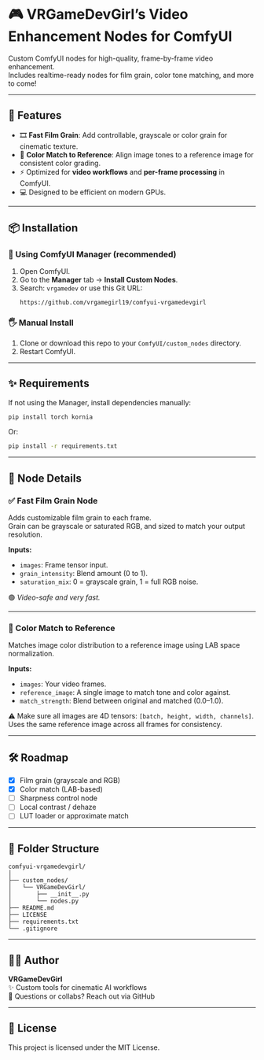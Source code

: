 # 🎮 VRGameDevGirl’s Video Enhancement Nodes for ComfyUI

Custom ComfyUI nodes for high-quality, frame-by-frame video enhancement.  
Includes realtime-ready nodes for film grain, color tone matching, and more to come!

---

## 🌟 Features

- 🎞️ **Fast Film Grain**: Add controllable, grayscale or color grain for cinematic texture.
- 🎨 **Color Match to Reference**: Align image tones to a reference image for consistent color grading.
- ⚡ Optimized for **video workflows** and **per-frame processing** in ComfyUI.
- 💻 Designed to be efficient on modern GPUs.

---

## 📦 Installation

### 🧰 Using ComfyUI Manager (recommended)
1. Open ComfyUI.
2. Go to the **Manager** tab → **Install Custom Nodes**.
3. Search: `vrgamedev` or use this Git URL:  
   ```
   https://github.com/vrgamegirl19/comfyui-vrgamedevgirl
   ```

### 🖐️ Manual Install
1. Clone or download this repo to your `ComfyUI/custom_nodes` directory.
2. Restart ComfyUI.

---

## ✨ Requirements

If not using the Manager, install dependencies manually:

```bash
pip install torch kornia
```

Or:

```bash
pip install -r requirements.txt
```

---

## 🧠 Node Details

### ✅ Fast Film Grain Node
Adds customizable film grain to each frame.  
Grain can be grayscale or saturated RGB, and sized to match your output resolution.

**Inputs:**
- `images`: Frame tensor input.
- `grain_intensity`: Blend amount (0 to 1).
- `saturation_mix`: 0 = grayscale grain, 1 = full RGB noise.

🟢 *Video-safe and very fast.*

---

### 🎨 Color Match to Reference
Matches image color distribution to a reference image using LAB space normalization.

**Inputs:**
- `images`: Your video frames.
- `reference_image`: A single image to match tone and color against.
- `match_strength`: Blend between original and matched (0.0–1.0).

⚠️ Make sure all images are 4D tensors: `[batch, height, width, channels]`.  
Uses the same reference image across all frames for consistency.

---

## 🛠️ Roadmap

- [x] Film grain (grayscale and RGB)
- [x] Color match (LAB-based)
- [ ] Sharpness control node
- [ ] Local contrast / dehaze
- [ ] LUT loader or approximate match

---

## 📁 Folder Structure

```
comfyui-vrgamedevgirl/
│
├── custom_nodes/
│   └── VRGameDevGirl/
│       ├── __init__.py
│       └── nodes.py
├── README.md
├── LICENSE
├── requirements.txt
└── .gitignore
```

---

## 🧑‍💻 Author

**VRGameDevGirl**  
✨ Custom tools for cinematic AI workflows  
💌 Questions or collabs? Reach out via GitHub

---

## 📜 License

This project is licensed under the MIT License.

